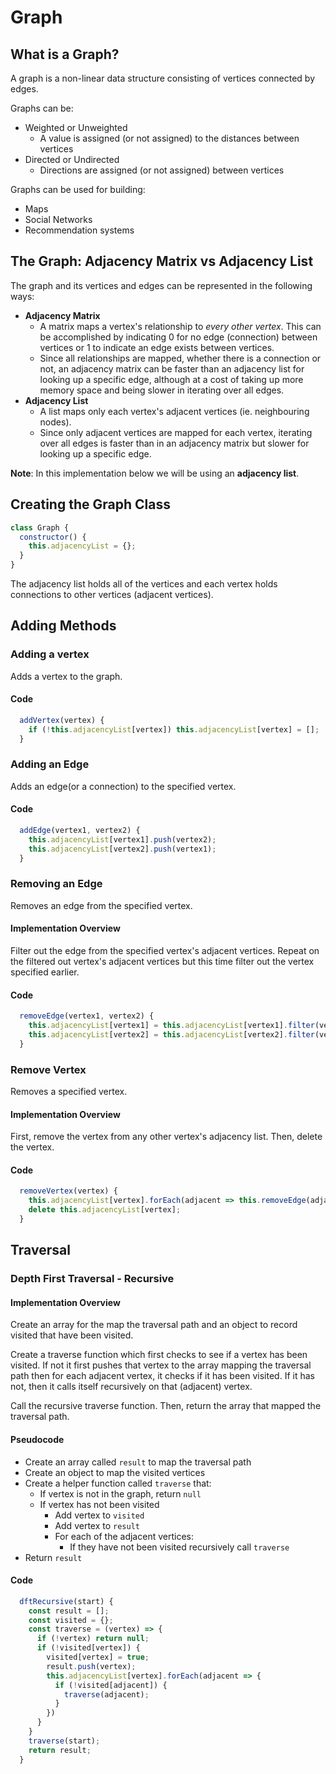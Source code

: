 # Graph

## What is a Graph?

A graph is a non-linear data structure consisting of vertices connected by edges.

Graphs can be:

- Weighted or Unweighted
  - A value is assigned (or not assigned) to the distances between vertices
- Directed or Undirected
  - Directions are assigned (or not assigned) between vertices

Graphs can be used for building:

- Maps
- Social Networks
- Recommendation systems

## The Graph: Adjacency Matrix vs Adjacency List

The graph and its vertices and edges can be represented in the following ways:

- **Adjacency Matrix**
  - A matrix maps a vertex's relationship to _every other vertex_. This can be accomplished by indicating 0 for no edge (connection) between vertices or 1 to indicate an edge exists between vertices.
  * Since all relationships are mapped, whether there is a connection or not, an adjacency matrix can be faster than an adjacency list for looking up a specific edge, although at a cost of taking up more memory space and being slower in iterating over all edges.
- **Adjacency List**
  - A list maps only each vertex's adjacent vertices (ie. neighbouring nodes).
  * Since only adjacent vertices are mapped for each vertex, iterating over all edges is faster than in an adjacency matrix but slower for looking up a specific edge.

**Note**: In this implementation below we will be using an **adjacency list**.

## Creating the Graph Class

```javascript
class Graph {
  constructor() {
    this.adjacencyList = {};
  }
}
```

The adjacency list holds all of the vertices and each vertex holds connections to other vertices (adjacent vertices).

## Adding Methods

### Adding a vertex

Adds a vertex to the graph.

#### Code

```javascript
  addVertex(vertex) {
    if (!this.adjacencyList[vertex]) this.adjacencyList[vertex] = [];
  }
```

### Adding an Edge

Adds an edge(or a connection) to the specified vertex.

#### Code

```javascript
  addEdge(vertex1, vertex2) {
    this.adjacencyList[vertex1].push(vertex2);
    this.adjacencyList[vertex2].push(vertex1);
  }
```

### Removing an Edge

Removes an edge from the specified vertex.

#### Implementation Overview

Filter out the edge from the specified vertex's adjacent vertices. Repeat on the filtered out vertex's adjacent vertices but this time filter out the vertex specified earlier.

#### Code

```javascript
  removeEdge(vertex1, vertex2) {
    this.adjacencyList[vertex1] = this.adjacencyList[vertex1].filter(vertex => vertex !== vertex2)
    this.adjacencyList[vertex2] = this.adjacencyList[vertex2].filter(vertex => vertex !== vertex1)
  }
```

### Remove Vertex

Removes a specified vertex.

#### Implementation Overview

First, remove the vertex from any other vertex's adjacency list. Then, delete the vertex.

#### Code

```javascript
  removeVertex(vertex) {
    this.adjacencyList[vertex].forEach(adjacent => this.removeEdge(adjacent, vertex));
    delete this.adjacencyList[vertex];
  }
```

## Traversal

### Depth First Traversal - Recursive

#### Implementation Overview

Create an array for the map the traversal path and an object to record visited that have been visited.

Create a traverse function which first checks to see if a vertex has been visited. If not it first pushes that vertex to the array mapping the traversal path then for each adjacent vertex, it checks if it has been visited. If it has not, then it calls itself recursively on that (adjacent) vertex.

Call the recursive traverse function. Then, return the array that mapped the traversal path.

#### Pseudocode

- Create an array called `result` to map the traversal path
- Create an object to map the visited vertices
- Create a helper function called `traverse` that:
  - If vertex is not in the graph, return `null`
  - If vertex has not been visited
    - Add vertex to `visited`
    - Add vertex to `result`
    - For each of the adjacent vertices:
      - If they have not been visited recursively call `traverse`
- Return `result`

#### Code

```javascript
  dftRecursive(start) {
    const result = [];
    const visited = {};
    const traverse = (vertex) => {
      if (!vertex) return null;
      if (!visited[vertex]) {
        visited[vertex] = true;
        result.push(vertex);
        this.adjacencyList[vertex].forEach(adjacent => {
          if (!visited[adjacent]) {
            traverse(adjacent);
          }
        })
      }
    }
    traverse(start);
    return result;
  }
```
